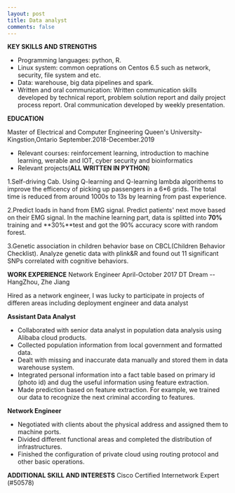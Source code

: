 ```yaml
---
layout: post
title: Data analyst
comments: false
---
```


**KEY SKILLS AND STRENGTHS**

- Programming languages: python, R.
- Linux system: common oeprations on Centos 6.5 such as network, security, file system and etc.
- Data: warehouse, big data pipelines and spark.
- Written and oral communication: Written communication skills developed by technical report, problem solution report and daily project process report. Oral communication developed by weekly presentation.

**EDUCATION**

Master of Electrical and Computer Engineering
Queen's University-Kingstion,Ontario                September.2018-December.2019
- Relevant courses: reinforcement learning, introduction to machine learning, werable and IOT, cyber security and bioinformatics
- Relevant projects(**ALL WRITTEN IN PYTHON**)

1.Self-driving Cab. Using Q-learning and Q-learning lambda algorithems to improve the efficency of picking up passengers in a 6*6 grids. The total time is reduced from around 1000s to 13s by learning from past experience.

2.Predict loads in hand from EMG signal. Predict patients' next move based on their EMG signal. In the machine learning part, data is splitted into **70%** training and **30%**test and got the 90% accuracy score with random forest.

3.Genetic association in children behavior base on CBCL(Children Behavior Checklist). Analyze genetic data with plink&R and found out 11 significant SNPs correlated with cognitive behaviors.

**WORK EXPERIENCE**
Network Engineer                                             April-October 2017
DT Dream -- HangZhou, Zhe Jiang

Hired as a network engineer, I was lucky to participate in projects of differen areas including deployment engineer and data analyst

**Assistant Data Analyst**
- Collaborated with senior data analyst in population data analysis using Alibaba cloud products.
- Collected population information from local government and formatted data.
- Dealt with missing and inaccurate data manually and stored them in data warehouse system. 
- Integrated personal information into a fact table based on primary id (photo id) and dug the useful information using feature extraction. 
- Made prediction based on feature extraction. For example, we trained our data to recognize the next criminal according to features.

**Network Engineer**
- Negotiated with clients about the physical address and assigned them to machine ports.
- Divided different functional areas and completed the distribution of infrastructures.
- Finished the configuration of private cloud using routing protocol and other basic operations.

**ADDITIONAL SKILL AND INTERESTS**
Cisco Certified Internetwork Expert (#50578)                                                                                                
